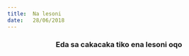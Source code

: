 ```yaml
---
title:  Na lesoni
date:   28/06/2018
---
```


### <center>Eda sa cakacaka tiko ena lesoni oqo</center>